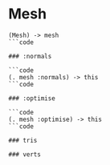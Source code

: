 # Mesh

```code
(Mesh) -> mesh
```code

### :normals

```code
(. mesh :normals) -> this
```code

### :optimise

```code
(. mesh :optimise) -> this
```code

### tris

### verts

